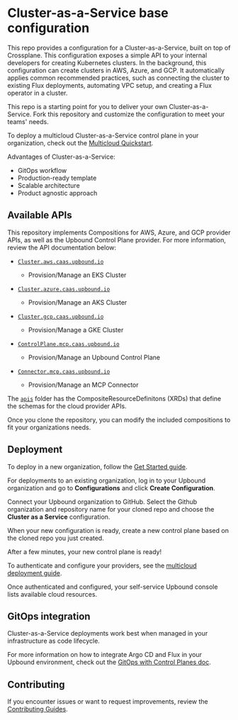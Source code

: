 # Cluster-as-a-Service base configuration

This repo provides a configuration for a Cluster-as-a-Service, built on top of
Crossplane. This configuration exposes a simple API to your internal developers
for creating Kubernetes clusters. In the background, this configuration can create clusters in AWS, Azure, and GCP. It automatically applies common recommended practices, such as connecting the cluster to existing Flux deployments, automating VPC setup, and creating a Flux operator in a cluster.

This repo is a starting point for you to deliver your own
Cluster-as-a-Service. Fork this repository and customize the configuration to
meet your teams' needs.

To deploy a multicloud Cluster-as-a-Service control plane in your organization, check out the
[Multicloud Quickstart](https://docs.upbound.io/quickstart/multicloud-deploy/).

Advantages of Cluster-as-a-Service:

- GitOps workflow
- Production-ready template
- Scalable architecture
- Product agnostic approach

## Available APIs

This repository implements Compositions for AWS, Azure, and GCP provider APIs, as well as the Upbound Control Plane provider. For more information, review the API documentation below:

- [`Cluster.aws.caas.upbound.io`](https://marketplace.upbound.io/configurations/upbound/configuration-caas/v0.1.0/resources/aws.caas.upbound.io/XCluster/v1alpha1) 
    - Provision/Manage an EKS Cluster

- [`Cluster.azure.caas.upbound.io`](https://marketplace.upbound.io/configurations/upbound/configuration-caas/v0.1.0/resources/azure.caas.upbound.io/XCluster/v1alpha1) 

    - Provision/Manage an AKS Cluster
    
- [`Cluster.gcp.caas.upbound.io`](https://marketplace.upbound.io/configurations/upbound/configuration-caas/v0.1.0/resources/gcp.caas.upbound.io/XCluster/v1alpha1) 
    - Provision/Manage a GKE Cluster

- [`ControlPlane.mcp.caas.upbound.io`](https://marketplace.upbound.io/configurations/upbound/configuration-caas/v0.1.0/resources/mcp.caas.upbound.io/XControlPlane/v1alpha1)  
    - Provision/Manage an Upbound Control Plane

- [`Connector.mcp.caas.upbound.io`](https://marketplace.upbound.io/configurations/upbound/configuration-caas/v0.1.0/resources/mcp.caas.upbound.io/XCluster/v1alpha1)
    - Provision/Manage an MCP Connector

The [`apis`](https://github.com/upbound/configuration-caas/tree/main/apis)
folder has the CompositeResourceDefinitons (XRDs) that define the schemas for
the cloud provider APIs. 

Once you clone the repository, you can modify the included compositions to fit your organizations needs. 
    
## Deployment

To deploy in a new organization, follow the [Get Started guide](https://docs.upbound.io/quickstart/multicloud-deploy/).

For deployments to an existing organization, log in to your Upbound organization
and go to **Configurations** and click **Create Configuration**.

Connect your Upbound organization to GitHub. Select the Github organization and
repository name for your cloned repo and choose the **Cluster as a
Service** configuration.

When your new configuration is ready, create a new control plane based on the
cloned repo you just created.

After a few minutes, your new control plane is ready!

To authenticate and configure your providers, see the [multicloud deployment
guide](https://docs.upbound.io/quickstart/multicloud-deploy/#configure-provider-upbound).

Once authenticated and configured, your self-service Upbound console lists
available cloud resources.

## GitOps integration

Cluster-as-a-Service deployments work best when managed in your infrastructure as code
lifecycle. 

For more information on how to integrate Argo CD and Flux in your Upbound
environment, check out the [GitOps with Control Planes doc](https://docs.upbound.io/concepts/mcp/control-plane-connector/).

## Contributing

If you encounter issues or want to request improvements, review the
[Contributing Guides](https://docs.crossplane.io/contribute/).
